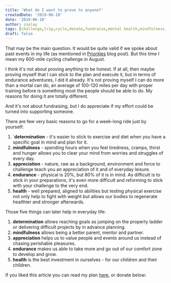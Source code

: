 ```yaml
---
title: 'What do I want to prove to anyone?'
createdDate: '2019-06-10'
date: '2019-06-10'
author: sielay
tags: [challenge,trip,cycle,donate,fundraise,mental health,mindfulness,determination,growth,integrity,health,cycling,holiday,appreciation,endurance,bike,fitness,goals,self improvement]
draft: false
---
```


That may be the main question. It would be quite valid if we spoke about past events in my life (as mentioned in [Priorities](/blog/2019-04-28-priorities/) blog post). But this time I mean my 600-mile cycling challenge in August.

I think it's not about proving anything to be honest. If at all, then maybe proving myself that I can stick to the plan and execute it, but in terms of endurance adventures, I did it already. It's not proving myself I can do more than a mortal can do, an average of 100-120 miles per day with proper training before is something most the people should be able to do. My reasons for doing it are totally different.

And it's not about fundraising, but I do appreciate if my effort could be turned into supporting someone.

There are few very basic reasons to go for a week-long ride just by yourself:
1. `**determination** - it's easier to stick to exercise and diet when you have a specific goal in mind and plan for it.
1. **mindfulness** - spending hours when you feel tiredness, cramps, thirst and hunger allows you to clear your mind from worries and struggles of every day.
1. **appreciation** - nature, raw as a background, environment and force to challenge teach you an appreciation of it and of everyday leisure.
1. **endurance** - physical is 20%, but 80% of it is in mind. As difficult is to stick in your preparations, it's even more difficult and reforming to stick with your challenge to the very end.
1. **health** - well prepared, aligned to abilities but testing physical exercise not only help to fight with weight but allows our bodies to regenerate healthier and stronger afterwards.

Those five things can later help in everyday life:
1. **determination** allows reaching goals as jumping on the property ladder or delivering difficult projects by in advance planning.
1. **mindfulness** allows being a better parent, mentor and partner.
1. **appreciation** helps us to value people and events around us instead of chasing perishable pleasures.
1. **endurance** makes us able to take more and go out of our comfort zone to develop and grow.
1. **health** is the best investment in ourselves - for our children and their children.

If you liked this article you can read my plan [here](/blog/2019-05-15-planning-2019-cornwall-to-kent-cycle/), or donate below:

<just-giving></just-giving>